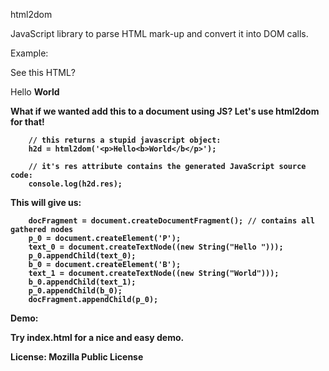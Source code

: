 html2dom

JavaScript library to parse HTML mark-up and convert it into DOM calls.


Example:

See this HTML?

<p>Hello <b>World</b</p>


What if we wanted add this to a document using JS?
Let's use html2dom for that!

        // this returns a stupid javascript object:
        h2d = html2dom('<p>Hello<b>World</b</p>'); 

        // it's res attribute contains the generated JavaScript source code:
        console.log(h2d.res);


This will give us:


        docFragment = document.createDocumentFragment(); // contains all gathered nodes
        p_0 = document.createElement('P');
        text_0 = document.createTextNode((new String("Hello ")));
        p_0.appendChild(text_0);
        b_0 = document.createElement('B');
        text_1 = document.createTextNode((new String("World")));
        b_0.appendChild(text_1);
        p_0.appendChild(b_0);
        docFragment.appendChild(p_0);






Demo:

Try index.html for a nice and easy demo.



License: Mozilla Public License
